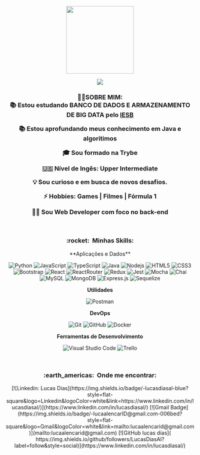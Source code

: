<p align="center">
  <a href="https://github.com/LucasDiasAl" target="_blank" rel="noreferrer">
    <img height="180em" src="https://github-readme-stats.vercel.app/api?username=LucasDiasAl&theme=dark&show_icons=true" />
  </a>
</p>

<p align="center">
  <img align="center" src="https://img.shields.io/static/v1?label=Overview&message=Lucas Dias&theme=dark&style=for-the-badge&logo=GitHub">
</p>


<h3 align="center"> 
    🧔‍♂️SOBRE MIM: </br>
   📚 Estou estudando <strong>BANCO DE DADOS E ARMAZENAMENTO DE BIG DATA</strong> pelo <a href="https://www.iesb.br/cursos/banco-de-dados-e-armazenamento-de-big-data-ead/#formulario" target="_blank" rel="noreferrer"> IESB </a>
  
   📚 Estou aprofundando meus conhecimento em Java e algoritimos
    
   🎓 Sou formado na Trybe
    
   🇺🇸 Nível de Ingês: **Upper Intermediate**
  
   💡 Sou curioso e em busca de novos desafios.
  
   ⚡ Hobbies: Games | Filmes | Fórmula 1
    
   👨‍💻 Sou Web Developer com foco no back-end
</h3>

<br/>
<h3 align="center"> :rocket: &nbsp;Minhas Skills: </h3>
<div align="center">
**Aplicações e Dados**

  ![Python](https://img.shields.io/badge/Python-14354C?style=for-the-badge&logo=python&logoColor=white)
  ![JavaScript](https://img.shields.io/badge/JavaScript-F7DF1E?style=for-the-badge&logo=javascript&logoColor=black)
  ![TypeScript](https://img.shields.io/badge/TypeScript-007ACC?style=for-the-badge&logo=typescript&logoColor=white)
  ![Java](https://img.shields.io/badge/Java-ED8B00?style=for-the-badge&logo=java&logoColor=white)
  ![Nodejs](https://img.shields.io/badge/Node.js-43853D?style=for-the-badge&logo=node.js&logoColor=white)
  ![HTML5](https://img.shields.io/badge/HTML-239120?style=for-the-badge&logo=html5&logoColor=white)
  ![CSS3](https://img.shields.io/badge/CSS3-1572B6?style=for-the-badge&logo=css3&logoColor=white)
  ![Bootstrap](https://img.shields.io/badge/Bootstrap-563D7C?style=for-the-badge&logo=bootstrap&logoColor=white)
  ![React](https://img.shields.io/badge/React-20232A?style=for-the-badge&logo=react&logoColor=61DAFB)
  ![ReactRouter](https://img.shields.io/badge/React_Router-CA4245?style=for-the-badge&logo=react-router&logoColor=white)
  ![Redux](https://img.shields.io/badge/Redux-593D88?style=for-the-badge&logo=redux&logoColor=white)
  ![Jest](https://img.shields.io/badge/-Jest-bf3b13?style=for-the-badge&logo=jest&logoColor=white)
  ![Mocha](https://img.shields.io/badge/Mocha-472d22?style=for-the-badge&logo=mocha&logoColor=white)
  ![Chai](https://img.shields.io/badge/Chai-c28d4e?style=for-the-badge&logo=Chai&logoColor=white)
  ![MySQL](https://img.shields.io/badge/MySQL-00599C?style=for-the-badge&logo=mysql&logoColor=white)
  ![MongoDB](https://img.shields.io/badge/MongoDB-4EA94B?style=for-the-badge&logo=mongodb&logoColor=white)
  ![Express.js](https://img.shields.io/badge/Express.js-404D59?style=for-the-badge)
  ![Sequelize](https://img.shields.io/badge/Sequelize-00599C?style=for-the-badge&logo=sequelize&logoColor=white)
  

**Utilidades**

  ![Postman](https://img.shields.io/badge/-Postman-ffe0c9?style=for-the-badge&logo=postman)

**DevOps**

  ![Git](https://img.shields.io/badge/Git-E34F26?style=for-the-badge&logo=git&logoColor=white)
  ![GitHub](https://img.shields.io/badge/GitHub-100000?style=for-the-badge&logo=github&logoColor=white)
  ![Docker](https://img.shields.io/badge/Docker-2496ED?style=for-the-badge&logo=docker&logoColor=white)

**Ferramentas de Desenvolvimento**

  ![Visual Studio Code](https://img.shields.io/badge/-Visual%20Studio%20Code-f0f0f0?style=for-the-badge&logo=visual-studio-code&logoColor=007ACC)
  ![Trello](https://img.shields.io/badge/-Trello-f0f0f0?style=for-the-badge&logo=trello&logoColor=007ACC)
</div>
<br/>
<h3 align="center"> :earth_americas: &nbsp;Onde me encontrar: </h3> 
<div align="center">
  [![Linkedin: Lucas Dias](https://img.shields.io/badge/-lucasdiasal-blue?style=flat-square&logo=Linkedin&logoColor=white&link=https://www.linkedin.com/in/lucasdiasal/)](https://www.linkedin.com/in/lucasdiasal/)
  [![Gmail Badge](https://img.shields.io/badge/-lucaalencarID@gmail.com-006bed?style=flat-square&logo=Gmail&logoColor=white&link=mailto:lucaalencarid@gmail.com)](mailto:lucaalencarid@gmail.com)
  [![GitHub lucas dias]( https://img.shields.io/github/followers/LucasDiasAl?label=follow&style=social)](https://www.linkedin.com/in/lucasdiasal/)
</div>

